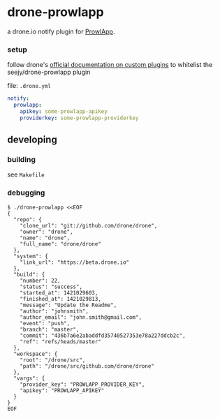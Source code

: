 # drone-prowlapp
a drone.io notify plugin for [ProwlApp](https://www.prowlapp.com).

### setup

follow drone's [official documentation on custom plugins](http://readme.drone.io/devs/plugins/#custom-plugins:dce8ed91d073f65a191aa58c2338afcb) to whitelist the seejy/drone-prowlapp plugin

file: `.drone.yml`
```yml
notify:
  prowlapp:
    apikey: some-prowlapp-apikey
    providerkey: some-prowlapp-providerkey 
```

## developing

### building

see `Makefile`

### debugging

```
$ ./drone-prowlapp <<EOF
{
  "repo": {
    "clone_url": "git://github.com/drone/drone",
    "owner": "drone",
    "name": "drone",
    "full_name": "drone/drone"
  },
  "system": {
    "link_url": "https://beta.drone.io"
  },
  "build": {
    "number": 22,
    "status": "success",
    "started_at": 1421029603,
    "finished_at": 1421029813,
    "message": "Update the Readme",
    "author": "johnsmith",
    "author_email": "john.smith@gmail.com",
    "event": "push",
    "branch": "master",
    "commit": "436b7a6e2abaddfd35740527353e78a227ddcb2c",
    "ref": "refs/heads/master"
  },
  "workspace": {
    "root": "/drone/src",
    "path": "/drone/src/github.com/drone/drone"
  },
  "vargs": {
    "provider_key": "PROWLAPP_PROVIDER_KEY",
    "apikey": "PROWLAPP_APIKEY"
  }
}
EOF
```
